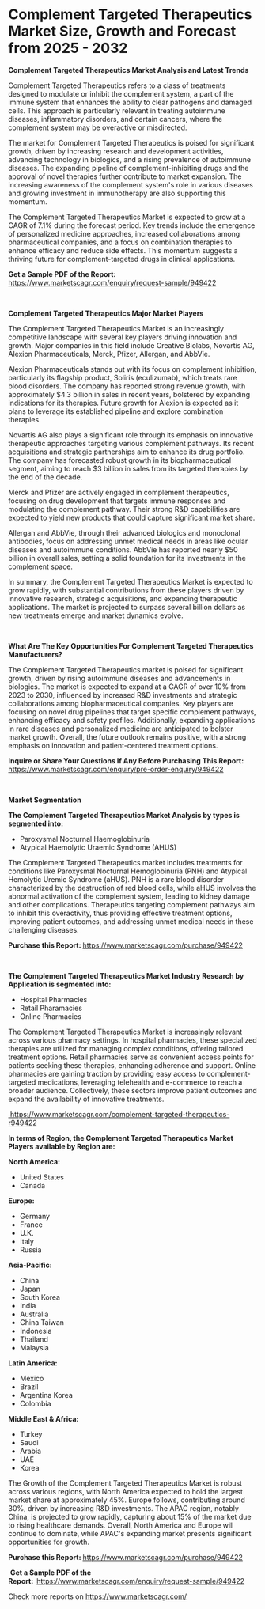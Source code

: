 <p><h1>Complement Targeted Therapeutics Market Size, Growth and Forecast from 2025 - 2032</h1></p><p><strong>Complement Targeted Therapeutics Market Analysis and Latest Trends</strong></p>
<p><p>Complement Targeted Therapeutics refers to a class of treatments designed to modulate or inhibit the complement system, a part of the immune system that enhances the ability to clear pathogens and damaged cells. This approach is particularly relevant in treating autoimmune diseases, inflammatory disorders, and certain cancers, where the complement system may be overactive or misdirected.</p><p>The market for Complement Targeted Therapeutics is poised for significant growth, driven by increasing research and development activities, advancing technology in biologics, and a rising prevalence of autoimmune diseases. The expanding pipeline of complement-inhibiting drugs and the approval of novel therapies further contribute to market expansion. The increasing awareness of the complement system's role in various diseases and growing investment in immunotherapy are also supporting this momentum.</p><p>The Complement Targeted Therapeutics Market is expected to grow at a CAGR of 7.1% during the forecast period. Key trends include the emergence of personalized medicine approaches, increased collaborations among pharmaceutical companies, and a focus on combination therapies to enhance efficacy and reduce side effects. This momentum suggests a thriving future for complement-targeted drugs in clinical applications.</p></p>
<p><strong>Get a Sample PDF of the Report:&nbsp;</strong> <a href="https://www.marketscagr.com/enquiry/request-sample/949422?utm_campaign=1835&utm_medium=2&utm_source=Github&utm_content=ia&utm_term=08032025&utm_id=complement-targeted-therapeutics">https://www.marketscagr.com/enquiry/request-sample/949422</a></p>
<p>&nbsp;</p>
<p><strong>Complement Targeted Therapeutics Major Market Players</strong></p>
<p><p>The Complement Targeted Therapeutics Market is an increasingly competitive landscape with several key players driving innovation and growth. Major companies in this field include Creative Biolabs, Novartis AG, Alexion Pharmaceuticals, Merck, Pfizer, Allergan, and AbbVie. </p><p>Alexion Pharmaceuticals stands out with its focus on complement inhibition, particularly its flagship product, Soliris (eculizumab), which treats rare blood disorders. The company has reported strong revenue growth, with approximately $4.3 billion in sales in recent years, bolstered by expanding indications for its therapies. Future growth for Alexion is expected as it plans to leverage its established pipeline and explore combination therapies.</p><p>Novartis AG also plays a significant role through its emphasis on innovative therapeutic approaches targeting various complement pathways. Its recent acquisitions and strategic partnerships aim to enhance its drug portfolio. The company has forecasted robust growth in its biopharmaceutical segment, aiming to reach $3 billion in sales from its targeted therapies by the end of the decade.</p><p>Merck and Pfizer are actively engaged in complement therapeutics, focusing on drug development that targets immune responses and modulating the complement pathway. Their strong R&D capabilities are expected to yield new products that could capture significant market share.</p><p>Allergan and AbbVie, through their advanced biologics and monoclonal antibodies, focus on addressing unmet medical needs in areas like ocular diseases and autoimmune conditions. AbbVie has reported nearly $50 billion in overall sales, setting a solid foundation for its investments in the complement space.</p><p>In summary, the Complement Targeted Therapeutics Market is expected to grow rapidly, with substantial contributions from these players driven by innovative research, strategic acquisitions, and expanding therapeutic applications. The market is projected to surpass several billion dollars as new treatments emerge and market dynamics evolve.</p></p>
<p>&nbsp;</p>
<p><strong>What Are The Key Opportunities For Complement Targeted Therapeutics Manufacturers?</strong></p>
<p><p>The Complement Targeted Therapeutics market is poised for significant growth, driven by rising autoimmune diseases and advancements in biologics. The market is expected to expand at a CAGR of over 10% from 2023 to 2030, influenced by increased R&D investments and strategic collaborations among biopharmaceutical companies. Key players are focusing on novel drug pipelines that target specific complement pathways, enhancing efficacy and safety profiles. Additionally, expanding applications in rare diseases and personalized medicine are anticipated to bolster market growth. Overall, the future outlook remains positive, with a strong emphasis on innovation and patient-centered treatment options.</p></p>
<p><strong>Inquire or Share Your Questions If Any Before Purchasing This Report:</strong> <a href="https://www.marketscagr.com/enquiry/pre-order-enquiry/949422?utm_campaign=1835&utm_medium=2&utm_source=Github&utm_content=ia&utm_term=08032025&utm_id=complement-targeted-therapeutics">https://www.marketscagr.com/enquiry/pre-order-enquiry/949422</a></p>
<p>&nbsp;</p>
<p><strong>Market Segmentation</strong></p>
<p><strong>The Complement Targeted Therapeutics Market Analysis by types is segmented into:</strong></p>
<p><ul><li>Paroxysmal Nocturnal Haemoglobinuria</li><li>Atypical Haemolytic Uraemic Syndrome (AHUS)</li></ul></p>
<p><p>The Complement Targeted Therapeutics market includes treatments for conditions like Paroxysmal Nocturnal Hemoglobinuria (PNH) and Atypical Hemolytic Uremic Syndrome (aHUS). PNH is a rare blood disorder characterized by the destruction of red blood cells, while aHUS involves the abnormal activation of the complement system, leading to kidney damage and other complications. Therapeutics targeting complement pathways aim to inhibit this overactivity, thus providing effective treatment options, improving patient outcomes, and addressing unmet medical needs in these challenging diseases.</p></p>
<p><strong>Purchase this Report:&nbsp;</strong><a href="https://www.marketscagr.com/purchase/949422?utm_campaign=1835&utm_medium=2&utm_source=Github&utm_content=ia&utm_term=08032025&utm_id=complement-targeted-therapeutics">https://www.marketscagr.com/purchase/949422</a></p>
<p>&nbsp;</p>
<p><strong>The Complement Targeted Therapeutics Market Industry Research by Application is segmented into:</strong></p>
<p><ul><li>Hospital Pharmacies</li><li>Retail Pharamacies</li><li>Online Pharmacies</li></ul></p>
<p><p>The Complement Targeted Therapeutics Market is increasingly relevant across various pharmacy settings. In hospital pharmacies, these specialized therapies are utilized for managing complex conditions, offering tailored treatment options. Retail pharmacies serve as convenient access points for patients seeking these therapies, enhancing adherence and support. Online pharmacies are gaining traction by providing easy access to complement-targeted medications, leveraging telehealth and e-commerce to reach a broader audience. Collectively, these sectors improve patient outcomes and expand the availability of innovative treatments.</p></p>
<p><a href="https://www.marketscagr.com/complement-targeted-therapeutics-r949422?utm_campaign=1835&utm_medium=2&utm_source=Github&utm_content=ia&utm_term=08032025&utm_id=complement-targeted-therapeutics">&nbsp;https://www.marketscagr.com/complement-targeted-therapeutics-r949422</a></p>
<p><strong>In terms of Region, the Complement Targeted Therapeutics Market Players available by Region are:</strong></p>
<p>
    <p> <strong> North America: </strong>
        <ul>
            <li>United States</li>
            <li>Canada</li>
        </ul>
        </p> 
    <p> <strong> Europe: </strong>
        <ul>
            <li>Germany</li>
            <li>France</li>
            <li>U.K.</li>
            <li>Italy</li>
            <li>Russia</li>
        </ul>
        </p> 
    <p> <strong> Asia-Pacific: </strong>
        <ul>
            <li>China</li>
            <li>Japan</li>
            <li>South Korea</li>
            <li>India</li>
            <li>Australia</li>
            <li>China Taiwan</li>
            <li>Indonesia</li>
            <li>Thailand</li>
            <li>Malaysia</li>
        </ul>
        </p> 
    <p> <strong> Latin America: </strong>
        <ul>
            <li>Mexico</li>
            <li>Brazil</li>
            <li>Argentina Korea</li>
            <li>Colombia</li>
        </ul>
        </p> 
    <p> <strong> Middle East & Africa: </strong>
        <ul>
            <li>Turkey</li>
            <li>Saudi</li>
            <li>Arabia</li>
            <li>UAE</li>
            <li>Korea</li>
        </ul>
    </p>
    </p>
<p><p>The Growth of the Complement Targeted Therapeutics Market is robust across various regions, with North America expected to hold the largest market share at approximately 45%. Europe follows, contributing around 30%, driven by increasing R&D investments. The APAC region, notably China, is projected to grow rapidly, capturing about 15% of the market due to rising healthcare demands. Overall, North America and Europe will continue to dominate, while APAC's expanding market presents significant opportunities for growth.</p></p>
<p><strong>Purchase this Report: </strong><a href="https://www.marketscagr.com/purchase/949422?utm_campaign=1835&utm_medium=2&utm_source=Github&utm_content=ia&utm_term=08032025&utm_id=complement-targeted-therapeutics">https://www.marketscagr.com/purchase/949422</a></p>
<p>&nbsp;<strong>Get a Sample PDF of the Report:&nbsp;&nbsp;</strong><a href="https://www.marketscagr.com/enquiry/request-sample/949422?utm_campaign=1835&utm_medium=2&utm_source=Github&utm_content=ia&utm_term=08032025&utm_id=complement-targeted-therapeutics">https://www.marketscagr.com/enquiry/request-sample/949422</a></p>
<p><strong></strong></p>
<p>Check more reports on <a href="https://www.marketscagr.com/?utm_campaign=1835&utm_medium=2&utm_source=Github&utm_content=ia&utm_term=08032025&utm_id=complement-targeted-therapeutics">https://www.marketscagr.com/</a></p>